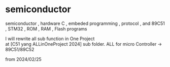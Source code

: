# semiconductor 

semiconductor , hardware C , embeded programming , protocol , and 89C51 , STM32 ,  ROM , RAM , Flash programs <br>


I will rewrite all sub function in One Project <br>
at [C51 yang ALLinOneProject 2024] sub folder.  ALL for micro Controller -> 89C51/89C52 <br>

from 2024/02/25  <br>

